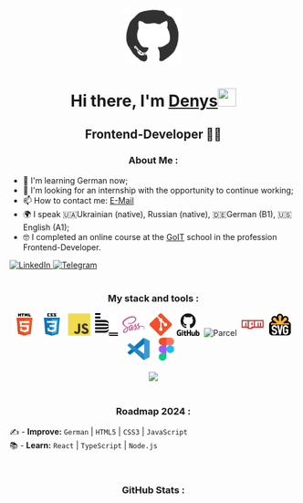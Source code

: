 <div id="header" align="center">

<img src="./images/github.gif" width="100"/>

<h1 align="center">Hi there, I'm <a href="https://github.com/lordponchik" target="_blank">Denys</a><img src="https://github.com/blackcater/blackcater/raw/main/images/Hi.gif" width="32" height="32"/></h1>

<h2 align="center">Frontend-Developer 👨‍💻</h2>
</div>

<h3 align="center">About Me :</h3>

- 🧠 I'm learning German now;
- 📝 I'm looking for an internship with the opportunity to continue working;
- 📫 How to contact me: [E-Mail](strashnyuk.denis@icloud.com)
- 🌍 I speak 🇺🇦Ukrainian (native), Russian (native), 🇩🇪German (B1), 🇺🇸English (A1);
- 🤓 I completed an online course at the [GoIT](https://goit.global/ua/) school in the profession Frontend-Developer.
  
<div><a href="https://www.linkedin.com/in/denys-strashniuk/">
    <img src="https://img.shields.io/badge/LinkedIn-blue?style=for-the-badge&logo=linkedin&logoColor=white" alt="LinkedIn"/>
  </a>
<a href="https://t.me/LordPonchik">
    <img src="https://img.shields.io/badge/Telegram-blue?style=for-the-badge&logo=telegram&logoColor=white" alt="Telegram"/>
  </a>
</div>

<br>
<h3 align="center">My stack and tools :</h3>

<div align="center">
  <img src="./icons/stack/html5.svg" title="HTML5" alt="HTML5" width="40" height="40"/>&nbsp;
  <img src="./icons/stack/css3.svg"  title="CSS3" alt="CSS3" width="40" height="40"/>&nbsp;
  <img src="./icons/stack/javascript.svg"  title="JS" alt="JS" width="40" height="40"/>&nbsp;
  <img src="./icons/stack/bem.svg" title="Bem" alt="Bem" width="40" height="40"/>&nbsp;
  <img src="./icons/stack/sass.svg" title="Sass" alt="Sass" width="40" height="40"/>&nbsp;
  <img src="./icons/stack/git.svg" title="Git" alt="Git" width="40" height="40"/>&nbsp;
  <img src="./icons/stack/github.svg" title="GitHub"  alt="GitHub" width="40"/>&nbsp;
  <img src="./icons/stack/parcel.avif" title="Parcel" alt="Parcel" width="40" height="40"/>&nbsp;
  <img src="./icons/stack/npm.svg" title="Npm" alt="Npm" width="40" height="40"/>&nbsp;
  <img src="./icons/stack/svg.png" title="Svg" alt="Svg" width="40" height="40"/>&nbsp;
  <img src="./icons/stack/vscode.svg" title="Visual Studio Code" alt="Visual Studio Code" width="40" height="40"/>&nbsp;
  <img src="./icons/stack/figma.svg" title="Figma" alt="Figma" width="40" height="40"/>&nbsp;
</div> 

<br>

<div align="center">
	<img src="https://www.codewars.com/users/LordPonchik/badges/large">
</div>	

<br>

<h3 align="center">Roadmap 2024 :</h3>


✍️ - <b>Improve:</b> `German` | `HTML5` | `CSS3` | `JavaScript` <br>
📚 - <b>Learn:</b> `React` | `TypeScript` | `Node.js` <br>

<br>

<h3 align="center">GitHub Stats :</h3>

<div id="stat" align="center">
	<a href="http://github-profile-summary-cards.vercel.app/api/cards/profile-details?username=lordponchik&theme=github"></a>
	<a href="http://github-profile-summary-cards.vercel.app/api/cards/most-commit-language?username=lordponchik&theme=github"></a>
	<a href="http://github-profile-summary-cards.vercel.app/api/cards/stats?username=lordponchik&theme=github"></a>
</div>
